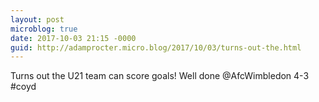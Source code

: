 ```yaml
---
layout: post
microblog: true
date: 2017-10-03 21:15 -0000
guid: http://adamprocter.micro.blog/2017/10/03/turns-out-the.html
---
```

Turns out the U21 team can score goals! Well done @AfcWimbledon 4-3 #coyd
